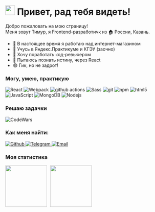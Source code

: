 

<h1><img src="https://emojis.slackmojis.com/emojis/images/1531849430/4246/blob-sunglasses.gif?1531849430" width="30"/> Привет, рад тебя видеть!</h1>


<p>Добро пожаловать на мою страницу! </br> Меня зовут Тимур, я Frontend-разработичк из  🏠 России, Казань. 

- 🔭 В настоящее время я работаю над интернет-магазином
- 🌱 Учусь в Яндекс.Практикуме и КГЭУ (заочно)
- 👯 Хочу поработать код-ревьюером
- 🤔 Пытаюсь познать истину, через React
- 😄 Гик, но не задрот!


<h3>Могу, умею, практикую </h3>
<p>
  <img alt="React" src="https://img.shields.io/badge/-React-45b8d8?style=flat-square&logo=react&logoColor=white" />
  <img alt="Webpack" src="https://img.shields.io/badge/-Webpack-8DD6F9?style=flat-square&logo=webpack&logoColor=white" /> 
  <img alt="github actions" src="https://img.shields.io/badge/-Github_Actions-2088FF?style=flat-square&logo=github-actions&logoColor=white" />
  <img alt="Sass" src="https://img.shields.io/badge/-Sass-CC6699?style=flat-square&logo=sass&logoColor=white" />
  <img alt="git" src="https://img.shields.io/badge/-Git-F05032?style=flat-square&logo=git&logoColor=white" />
  <img alt="npm" src="https://img.shields.io/badge/-NPM-CB3837?style=flat-square&logo=npm&logoColor=white" />
  <img alt="html5" src="https://img.shields.io/badge/-HTML5-E34F26?style=flat-square&logo=html5&logoColor=white" />
  <img alt="JavaScript" src="https://img.shields.io/badge/-Nodejs-43853d?style=flat-square&logo=Node.js&logoColor=white" />
  <img alt="MongoDB" src="https://img.shields.io/badge/-MongoDB-13aa52?style=flat-square&logo=mongodb&logoColor=white" />
  <img alt="Nodejs" src="https://img.shields.io/badge/-JavaScript-yellow?style=flat-square&logo=JavaScript&logoColor=white" />
</p>

<h3>Решаю задачки</h3>
<p>
<img alt='CodeWars' src='https://www.codewars.com/users/Owe7x/badges/large' />
</p>
<div>
<h3>Как меня найти:</h3>
<p>
<a href="https://github.com/owe7x" target="_blank">
  <img alt="Github" src="https://img.shields.io/badge/GitHub-%2312100E.svg?&style=for-the-badge&logo=Github&logoColor=white" />
</a> 
<a href="https://t.me/jembem" target="_blank">
  <img alt="Telegram" src="https://img.shields.io/badge/-Telegram-blue?&style=for-the-badge&logo=telegram&logoColor=white" />
</a>
<a href="malito:owe7x@yandex.ru" target="_blank">
  <img alt="Email" src="https://img.shields.io/badge/-Email-yellow?&style=for-the-badge&logo=Gmail&logoColor=white" />
</a> 
</p>
</div>

<h3>Моя статистика</h3>

<div>
<a href="https://github-readme-stats.vercel.app/api?username=Owe7x&hide=contribs&show_icons=true">
  <img  align="left" height="130" style="margin-right: 10px" src="https://github-readme-stats.vercel.app/api?username=Owe7x&hide=contribs&show_icons=true" />
</a>
<a href="https://github-readme-stats.vercel.app/api/top-langs/?username=Owe7x&layout=compact">
  <img align="left" height="130" src="https://github-readme-stats.vercel.app/api/top-langs/?username=Owe7x&layout=compact" />
</a>
</div>



